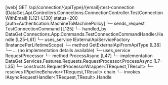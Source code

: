 [web] GET /api/connection/{apiType}/{email}/test-connection  (DataGet.Api.Controllers.Connections.ConnectionController.TestConnectionWithEmail)  [L121–L130] status=200 [auth=Authentication.MachineToMachinePolicy]
  └─ sends_request TestConnectionCommand [L125]
    └─ handled_by DataGet.Connections.App.Commands.TestConnectionCommandHandler.Handle [L25–L61]
      └─ uses_service IExternalApiServiceFactory (InstancePerLifetimeScope)
        └─ method GetExternalApiFromApiType [L38]
          └─ ... (no implementation details available)
      └─ uses_service RequestProcessor
        └─ method ProcessAsync [L47]
          └─ implementation DataGet.Services.Features.Requests.RequestProcessor.ProcessAsync [L7-L35]
            └─ constructs RequestProcessorWrapper<TRequest,TResult>
            └─ resolves IPipelineBehavior<TRequest,TResult> chain
            └─ invokes IAsyncRequestHandler<TRequest,TResult>.Handle

